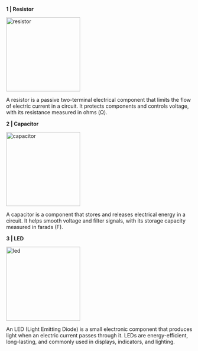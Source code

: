 **1 | Resistor**

<img src="https://www.allelcoelec.com/upfile/images/2c/20240910144914763.png" alt="resistor" width="200" height="200">

A resistor is a passive two-terminal electrical component that limits the flow of electric current in a circuit. It protects components and controls voltage, with its resistance measured in ohms (Ω).

**2 | Capacitor**

<img src="https://www.flyrobo.in/image/cache/catalog/3300uf-25v-electrolytic-capacitor/3300uf-25v-electrolytic-capacitor-1024x1024.jpg" alt="capacitor" width="200" height="200">

A capacitor is a component that stores and releases electrical energy in a circuit. It helps smooth voltage and filter signals, with its storage capacity measured in farads (F).

**3 | LED**

<img src="https://lh6.googleusercontent.com/proxy/KuON26QeOFJjDRf6cbc7dQQgFMirTgIIcWQ9x3RLN_aAXxsRxVZcfT-OzNAET2GF0r295yz3tzG8qfUosK5MeYd65hZd0b1mE6dpz8l3fEoik5YBEGxttnL46tImcajieII" alt="led" width="200" height="200">

An LED (Light Emitting Diode) is a small electronic component that produces light when an electric current passes through it. LEDs are energy-efficient, long-lasting, and commonly used in displays, indicators, and lighting.

